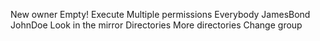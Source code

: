 New owner
Empty!
Execute
Multiple permissions
Everybody
JamesBond
JohnDoe
 Look in the mirror
Directories
More directories
Change group

